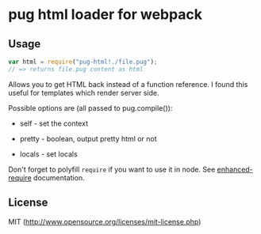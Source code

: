 # pug html loader for webpack

## Usage

``` javascript
var html = require("pug-html!./file.pug");
// => returns file.pug content as html
```

Allows you to get HTML back instead of a function reference. I found this
useful for templates which render server side.

Possible options are (all passed to pug.compile()):

* self   - set the context

* pretty - boolean, output pretty html or not

* locals - set locals

Don't forget to polyfill `require` if you want to use it in node.
See [enhanced-require](https://github.com/webpack/enhanced-require) documentation.

## License

MIT (http://www.opensource.org/licenses/mit-license.php)

